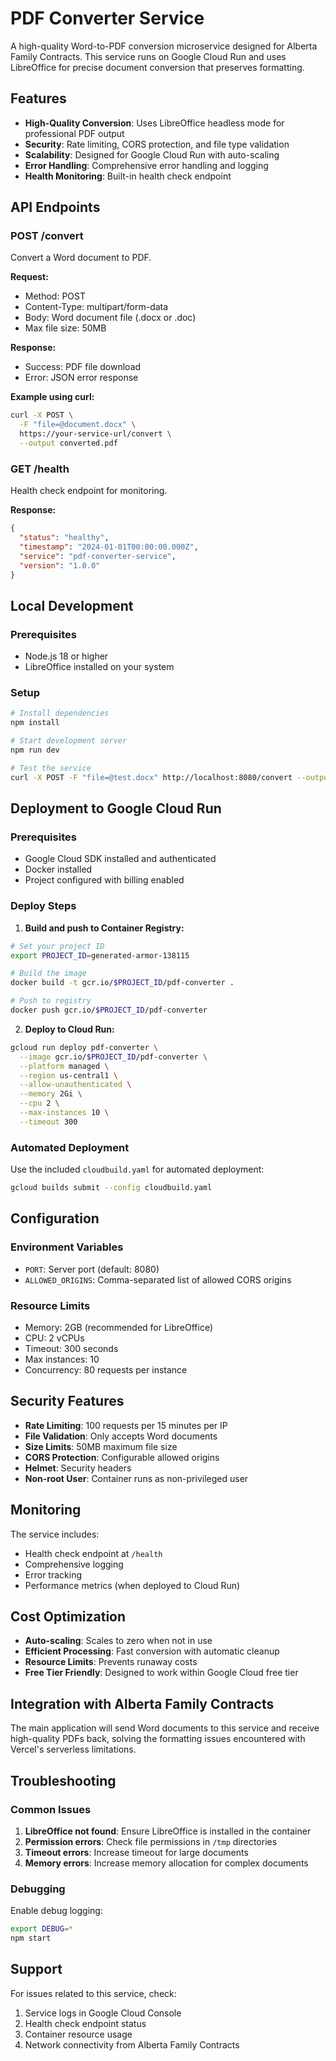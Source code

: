 # PDF Converter Service

A high-quality Word-to-PDF conversion microservice designed for Alberta Family Contracts. This service runs on Google Cloud Run and uses LibreOffice for precise document conversion that preserves formatting.

## Features

- **High-Quality Conversion**: Uses LibreOffice headless mode for professional PDF output
- **Security**: Rate limiting, CORS protection, and file type validation
- **Scalability**: Designed for Google Cloud Run with auto-scaling
- **Error Handling**: Comprehensive error handling and logging
- **Health Monitoring**: Built-in health check endpoint

## API Endpoints

### POST /convert
Convert a Word document to PDF.

**Request:**
- Method: POST
- Content-Type: multipart/form-data
- Body: Word document file (.docx or .doc)
- Max file size: 50MB

**Response:**
- Success: PDF file download
- Error: JSON error response

**Example using curl:**
```bash
curl -X POST \
  -F "file=@document.docx" \
  https://your-service-url/convert \
  --output converted.pdf
```

### GET /health
Health check endpoint for monitoring.

**Response:**
```json
{
  "status": "healthy",
  "timestamp": "2024-01-01T00:00:00.000Z",
  "service": "pdf-converter-service",
  "version": "1.0.0"
}
```

## Local Development

### Prerequisites
- Node.js 18 or higher
- LibreOffice installed on your system

### Setup
```bash
# Install dependencies
npm install

# Start development server
npm run dev

# Test the service
curl -X POST -F "file=@test.docx" http://localhost:8080/convert --output test.pdf
```

## Deployment to Google Cloud Run

### Prerequisites
- Google Cloud SDK installed and authenticated
- Docker installed
- Project configured with billing enabled

### Deploy Steps

1. **Build and push to Container Registry:**
```bash
# Set your project ID
export PROJECT_ID=generated-armor-138115

# Build the image
docker build -t gcr.io/$PROJECT_ID/pdf-converter .

# Push to registry
docker push gcr.io/$PROJECT_ID/pdf-converter
```

2. **Deploy to Cloud Run:**
```bash
gcloud run deploy pdf-converter \
  --image gcr.io/$PROJECT_ID/pdf-converter \
  --platform managed \
  --region us-central1 \
  --allow-unauthenticated \
  --memory 2Gi \
  --cpu 2 \
  --max-instances 10 \
  --timeout 300
```

### Automated Deployment
Use the included `cloudbuild.yaml` for automated deployment:

```bash
gcloud builds submit --config cloudbuild.yaml
```

## Configuration

### Environment Variables
- `PORT`: Server port (default: 8080)
- `ALLOWED_ORIGINS`: Comma-separated list of allowed CORS origins

### Resource Limits
- Memory: 2GB (recommended for LibreOffice)
- CPU: 2 vCPUs
- Timeout: 300 seconds
- Max instances: 10
- Concurrency: 80 requests per instance

## Security Features

- **Rate Limiting**: 100 requests per 15 minutes per IP
- **File Validation**: Only accepts Word documents
- **Size Limits**: 50MB maximum file size
- **CORS Protection**: Configurable allowed origins
- **Helmet**: Security headers
- **Non-root User**: Container runs as non-privileged user

## Monitoring

The service includes:
- Health check endpoint at `/health`
- Comprehensive logging
- Error tracking
- Performance metrics (when deployed to Cloud Run)

## Cost Optimization

- **Auto-scaling**: Scales to zero when not in use
- **Efficient Processing**: Fast conversion with automatic cleanup
- **Resource Limits**: Prevents runaway costs
- **Free Tier Friendly**: Designed to work within Google Cloud free tier

## Integration with Alberta Family Contracts

The main application will send Word documents to this service and receive high-quality PDFs back, solving the formatting issues encountered with Vercel's serverless limitations.

## Troubleshooting

### Common Issues

1. **LibreOffice not found**: Ensure LibreOffice is installed in the container
2. **Permission errors**: Check file permissions in `/tmp` directories
3. **Timeout errors**: Increase timeout for large documents
4. **Memory errors**: Increase memory allocation for complex documents

### Debugging

Enable debug logging:
```bash
export DEBUG=*
npm start
```

## Support

For issues related to this service, check:
1. Service logs in Google Cloud Console
2. Health check endpoint status
3. Container resource usage
4. Network connectivity from Alberta Family Contracts